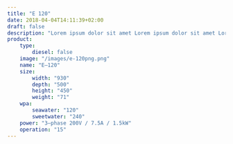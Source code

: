 ```yaml
---
title: "E 120"
date: 2018-04-04T14:11:39+02:00
draft: false
description: "Lorem ipsum dolor sit amet Lorem ipsum dolor sit amet Lorem ipsum dolor sit amet"
product:
    type:
        diesel: false
    image: "/images/e-120png.png"
    name: "E–120"
    size:
        width: "930"
        depth: "500"
        height: "450"
        weight: "71"
    wpa:
        seawater: "120"
        sweetwater: "240"
    power: "3–phase 200V / 7.5A / 1.5kW"
    operation: "15"
---
```

